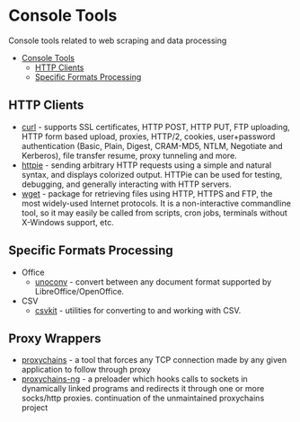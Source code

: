 # Console Tools

Console tools related to web scraping and data processing

* [Console Tools](#console-tools)
    * [HTTP Clients](#http-clients)
    * [Specific Formats Processing](#specific-formats-processing)

## HTTP Clients
 * [curl](https://github.com/bagder/curl) - supports SSL certificates, HTTP POST, HTTP PUT, FTP uploading, HTTP form based upload, proxies, HTTP/2, cookies, user+password authentication (Basic, Plain, Digest, CRAM-MD5, NTLM, Negotiate and Kerberos), file transfer resume, proxy tunneling and more.
 * [httpie](https://github.com/jkbrzt/httpie) - sending arbitrary HTTP requests using a simple and natural syntax, and displays colorized output. HTTPie can be used for testing, debugging, and generally interacting with HTTP servers.
 * [wget](http://www.gnu.org/software/wget/) - package for retrieving files using HTTP, HTTPS and FTP, the most widely-used Internet protocols. It is a non-interactive commandline tool, so it may easily be called from scripts, cron jobs, terminals without X-Windows support, etc.

## Specific Formats Processing

* Office
   * [unoconv](https://github.com/dagwieers/unoconv) - convert between any document format supported by LibreOffice/OpenOffice.
* CSV
    * [csvkit](https://github.com/onyxfish/csvkit) - utilities for converting to and working with CSV.
    
## Proxy Wrappers
* [proxychains](https://github.com/haad/proxychains) - a tool that forces any TCP connection made by any given application to follow through proxy
* [proxychains-ng](https://github.com/rofl0r/proxychains-ng) - a preloader which hooks calls to sockets in dynamically linked programs and redirects it through one or more socks/http proxies. continuation of the unmaintained proxychains project
